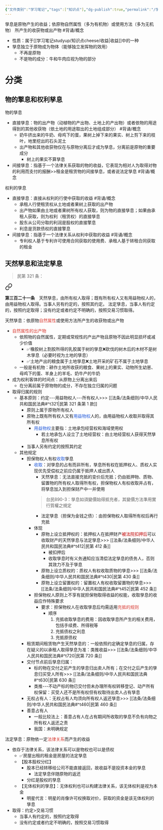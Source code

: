 ```yaml
---
{"文件类别":"学习笔记","tags":["知识点"],"dg-publish":true,"permalink":"/学习笔记studyup/知识点cheese/孳息/","dgPassFrontmatter":true,"created":"2024-09-20T16:12:14.129+08:00","updated":"2024-10-21T22:08:28.968+08:00"}
---
```


孳息是原物产生的收益；依原物自然属性（多为有机物）或使用方法（多为无机物） 所产生的收获物或出产物 #背诵/概念 
- 性质：属于[[学习笔记studyup/知识点cheese/收益\|收益]]中的一种
- 孳息独立于原物成为物体（能够独立发挥物的效用）
	- 不再是原物
	- 不是物的成分：牛和牛肉应视为物的部分
# 分类
## 物的擎息和权利孳息
物的孳息
- 直接孳息：物的出产物（动植物的产出物、土地上的产出物）或者依物的用途得到的其他收获物（依土地的用途取出的土地组成部分） #背诵/概念 
	- 奶牛挤出来的牛奶、母鸡下的蛋，果树上掉下来的果实、树上剪下来的枝叶，地里挖出的石头泥土
	- 出产物和其他收获物仅在与原物分离后才成为孳息，分离前是原物的重要成分
		- 树上的果实不算孳息
- 间接孳息：指基于一个法律关系获取的物的收益，它表现为相对人为取得对物的利用而支付的报酬>>租金是租赁物的间接孳息，或者说法定孳息 #背诵/概念 

权利的孳息
- 直接孳息：直接从权利的行使中获取的收益 #背诵/概念 
	- 承租人行使租赁权从土地或者果树上获取的出产物
	- 出产物如果由土地或者果树所有权人获取，则为物的直接孳息；如果由承租人获取，则为权利（租赁权）的直接孳息
	- 股东从公司分取的利润是股权的直接擎息
	- 利息是货款债权的直接擎息
- 间接孳息：指基于一个法律关系从权利中获取的收益 #背诵/概念 
	- 专利权人基于专利许可使用合同获取的使用费、承租人基于转租合同获取的租金
## 天然孳息和法定孳息
>民第 321 条：
<div class="transclusion internal-embed is-loaded"><a class="markdown-embed-link" href="////#t321" aria-label="Open link"><svg xmlns="http://www.w3.org/2000/svg" width="24" height="24" viewBox="0 0 24 24" fill="none" stroke="currentColor" stroke-width="2" stroke-linecap="round" stroke-linejoin="round" class="svg-icon lucide-link"><path d="M10 13a5 5 0 0 0 7.54.54l3-3a5 5 0 0 0-7.07-7.07l-1.72 1.71"></path><path d="M14 11a5 5 0 0 0-7.54-.54l-3 3a5 5 0 0 0 7.07 7.07l1.71-1.71"></path></svg></a><div class="markdown-embed">



**第三百二十一条**　天然孳息，由所有权人取得；既有所有权人又有用益物权人的，由用益物权人取得。当事人另有约定的，按照其约定。
法定孳息，当事人有约定的，按照约定取得；没有约定或者约定不明确的，按照交易习惯取得。 

</div></div>


天然孳息：依原物<font color="#d83931">自然属性</font>或使用方法所产生的收获物或出产物
- <font color="#d83931">自然属性的出产物</font>
	- 依照物的自然属性，定期或常规性的产出产物且原物不因此明显损坏或减少价值
		- ✅橡胶树上割胶所得的乳胶属于树的孳息❌砍伐的树木后的木材不是树木孳息（必要时视为土地的孳息）
		- ✅土地产出的粮食属于土地孳息❌土地开采的矿石不属于土地孳息
	- 一般是有机物：耕作土地所收获的粮食、果树上的果实、动物所生幼崽、母鸡下的蛋、羊身上的羊毛、奶牛产的牛奶
- 成为权利客体的时间点：从原物上分离出来后
	- 在分离前属于原物物的成分，不存在独立归属的问题
- 取得归属的规则
	- 基本原则：约定---用益物权人---所有权人>>> [[法条/法条细则/中华人民共和国民法典#^t321\|民第 321 条第 1 款]]
		- 原则上属于原物所有权人
		- 原物上既有所有权人又有<font color="#245bdb">用益物权</font>人的，由用益物权人收取并取得其所有权
			- <font color="#245bdb">用益物权</font>主要指：土地承包经营权和海域使用权
				- 若土地承包人设立了土地经营权：由土地经营权人获得天然孳息所有权
		- 当事人另有约定的按照其约定
	- 其他规定
		- 担保物权人有权<font color="#245bdb">收取</font>孳息
			- <font color="#245bdb">收取</font>：对孳息的占有而非所有，孳息所有权在抵押权人、质权人实现优先受偿权之前应仍属于抵押人或出质人
				- 天然孳息：无法直接充抵的变价后充抵；仍由抵押物、质物、留置物的所有权人取得所有权，担保物权人有权收取并占有，将孳息加入到担保财产中一并使用
				>台民890-3：孳息如須變價始得抵充者，其變價方法準用實行質權之規定
				- 法定孳息（担保为金钱之债）：由担保物权人取得所有权后再行充抵
			- 体现
				- 原物上设立抵押权的：抵押权人在抵押财产<font color="#c00000">被法院扣押后</font>可以收取财产的天然孳息与法定孳息>>> [[法条/法条细则/中华人民共和国民法典#^t412\|民第 412 条]]
					- 被扣押后
					- 收取孳息时有义务通知应当清偿法定孳息的债务人，否则其效力不及于孳息
				- 原物上设立质权的：质权人有权收取质物的孳息>>> [[法条/法条细则/中华人民共和国民法典#^t430\|民第 430 条]]
				- 原物上设立留置权的：留置权人有权收取留置物的孳息>>> [[法条/法条细则/中华人民共和国民法典#^t452\|民第 452 条]]
			- 担保物权人原则上不享有就担保物取得收益的权能，收取孳息的收益应作特殊要求
				- 要求：担保物权人在收取孳息后均需适用<font color="#d83931">充抵的规则</font>
					- 顺序
						1. 充抵收取孳息的费用：因收取孳息所产生的相关费用，包括手续费、所得税等
						2. 充抵债权之利息
						3. 充抵原债权
		- 租赁期间租赁物产生天然孳息的：一般依照约定确定孳息的归属，存在疑义的以承租人取得孳息为准：类推收益>>> [[法条/法条细则/中华人民共和国民法典#^t720\|民第 720 条]]
		- 交付节点前后孳息归属：
			- 标的物在交付之前产生的孳息归出卖人所有；在交付之后产生的孳息归买受人所有>>> [[法条/法条细则/中华人民共和国民法典#^t630\|民第 630 条]]
			- 类推---不动产标的物已交付但未办理所有权转移登记、动产所有权保留：买受人还不是所有权但有权取待出卖人占有孳息
		- 无权占有人：无权占有人均须向所有权人返还孳息>>> [[法条/法条细则/中华人民共和国民法典#^t460\|民第 460 条]]
		- 善意占有人
			- 一般比较法上：善意占有人在占有期间所收取的孳息不负有向物之所有权人返还之责
			- 我国：未明确规定

法定孳息：原物依一定<font color="#d83931">法律关系</font>而产生的收益
- 依存于法律关系，该法律关系可以是物权也可以是债权
	- ✅房屋出租的租金是房屋的法定孳息
	- 【股本股权分红】
		- 股本已经转移给公司不能直接返回，故收益不是投资本金的孳息
			- 法定孳息伴随原物的返还
		- 分红是股权的孳息
	- 【无体权利的孳息】：无体权利也可以构建法律关系，该无体权利是视为本金
		- 明星代言：明星的肖像许可权换取对价，获取的资金是该无体权利的孳息
- 取得：约定>交易习惯
	- 当事人有约定的，按照约定取得
	- 没有约定或者约定不明确的，按照交易习惯取得
